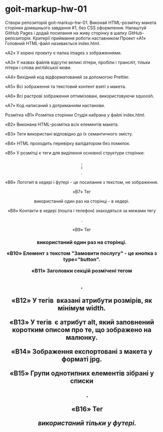 # goit-markup-hw-01

Створи репозиторій goit-markup-hw-01.
Виконай HTML-розмітку макета сторінки домашнього завдання #1, без CSS оформлення.
Налаштуй GitHub Pages і додай посилання на живу сторінку в шапку GitHub-репозиторія.
Критерії приймання роботи наставником
Проект
«A1» Головний HTML-файл називається index.html.

«A2» У корені проекту є папка images з зображеннями.

«A3» У назвах файлів відсутні великі літери, пробіли і трансліт, тільки літери і слова англійської мови.

«A4» Вихідний код відформатований за допомогою Prettier.

«A5» Всі зображення та текстовий контент взяті з макета.

«A6» Всі растрові зображення оптимізовані, використовуючи squoosh.

«A7» Код написаний з дотриманням настанови.

Розмітка
«B1» Розмітка сторінки Студія набрана у файлі index.html.

«B2» Виконана HTML-розмітка всіх елементів макета.

«B3» Теги використані відповідно до їх семантичного змісту.

«B4» HTML проходить перевірку валідатором без помилок.

«B5» У розмітці є теги для виділення основної структури сторінки: <header>, <main> і <footer>.

«B6» Логотип в хедері і футері - це посилання з текстом, не зображення.

«B7» Тег <nav> використаний один раз на сторінці - в хедері.

«B8» Контакти в хедері (пошта і телефон) знаходяться за межами тегу <nav>.

«B9» Тег <h1> використаний один раз на сторінці.

«B10» Елемент з текстом "Замовити послугу" - це кнопка з type="button".

«B11» Заголовки секцій розмічені тегом <h2>.

«B12» У тегів <img> вказані атрибути розмірів, як мінімум width.

«B13» У тегів <img> є атрибут alt, який заповнений коротким описом про те, що зображено на малюнку.

«B14» Зображення експортовані з макета у форматі jpg.

«B15» Групи однотипних елементів зібрані у списки <ul>.

«B16» Тег <address> використаний тільки у футері.
